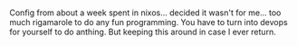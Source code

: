 #
Config from about a week spent in nixos... decided it wasn't for me... too much rigamarole to do any fun programming. You have to turn into devops for yourself to do anthing. But keeping this around in case I ever return.
